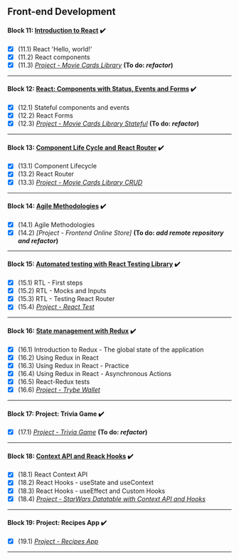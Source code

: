 ## Front-end Development  

#### Block 11: [Introduction to React](https://github.com/LeonarDev/Trybe/tree/main/Exercises/front-end/block_11) ✔️
- [x] (11.1) React 'Hello, world!'
- [x] (11.2) React components
- [x] (11.3) _[Project - Movie Cards Library](https://github.com/LeonarDev/leonardev.github.io/tree/main/projects/movie-cards-library-stateless)_ **(To do: *refactor*)**
<hr>

#### Block 12: [React: Components with Status, Events and Forms](https://github.com/LeonarDev/Trybe/tree/main/Exercises/front-end/block_12) ✔️
- [x] (12.1) Stateful components and events
- [x] (12.2) React Forms
- [x] (12.3) _[Project - Movie Cards Library Stateful](https://github.com/tryber/sd-09-project-movie-cards-library-stateful/tree/majevski-movie-cards-statefull)_ **(To do: *refactor*)**
<hr>

#### Block 13: [Component Life Cycle and React Router](https://github.com/LeonarDev/Trybe/tree/main/Exercises/front-end/block_13) ✔️
- [x] (13.1) Component Lifecycle
- [x] (13.2) React Router
- [x] (13.3) _[Project - Movie Cards Library CRUD](https://github.com/LeonarDev/leonardev.github.io/tree/main/projects/crudflix)_
<hr>

#### Block 14: [Agile Methodologies](https://github.com/LeonarDev/Trybe/tree/main/Exercises/front-end/block_14) ✔️
- [x] (14.1) Agile Methodologies
- [x] (14.2) _[Project - Frontend Online Store]_ **(To do: *add remote repository and refactor*)**
<hr>

#### Block 15: [Automated testing with React Testing Library](https://github.com/LeonarDev/Trybe/tree/main/Exercises/front-end/block_15) ✔️
- [x] (15.1) RTL - First steps
- [x] (15.2) RTL - Mocks and Inputs
- [x] (15.3) RTL - Testing React Router
- [x] (15.4) _[Project - React Test](https://github.com/tryber/sd-09-project-react-testing-library/tree/leonardev-rtl)_
<hr>

#### Block 16: [State management with Redux](https://github.com/LeonarDev/Trybe/tree/main/Exercises/front-end/block_16) ✔️
- [x] (16.1) Introduction to Redux - The global state of the application
- [x] (16.2) Using Redux in React
- [x] (16.3) Using Redux in React - Practice
- [x] (16.4) Using Redux in React - Asynchronous Actions
- [x] (16.5) React-Redux tests
- [x] (16.6) _[Project - Trybe Wallet](https://github.com/tryber/sd-09-project-trybewallet/tree/leonardev-trybe-wallet)_
<hr>

#### Block 17: Project: Trivia Game ✔️
- [x] (17.1) _[Project - Trivia Game](https://github.com/tryber/sd-09-project-trivia-react-redux/tree/main-group-26)_ **(To do: *refactor*)**
<hr>

#### Block 18: [Context API and Reack Hooks](https://github.com/LeonarDev/Trybe/tree/main/Exercises/front-end/block_18) ✔️
- [x] (18.1) React Context API
- [x] (18.2) React Hooks - useState and useContext
- [x] (18.3) React Hooks - useEffect and Custom Hooks
- [x] (18.4) _[Project - StarWars Datatable with Context API and Hooks](https://github.com/tryber/sd-09-project-starwars-planets-search/tree/leonardev-starwars-planets-search)_
<hr>

#### Block 19: Project: Recipes App ✔️
- [x] (19.1) _[Project - Recipes App](https://github.com/tryber/sd-09-project-recipes-app/tree/main-group-31)_
<hr>
